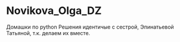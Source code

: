 # Novikova_Olga_DZ
Домашки по python
Решения идентичые с сестрой, Эпинатьевой Татьяной, т.к. делаем их вместе.
